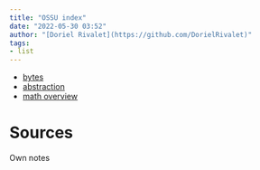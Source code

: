 ```yaml
---
title: "OSSU index"
date: "2022-05-30 03:52"
author: "[Doriel Rivalet](https://github.com/DorielRivalet)"
tags:
- list
---
```


- [bytes](notes/open-source-society-university/bytes.md)
- [abstraction](notes/open-source-society-university/abstraction.md)
- [math overview](notes/open-source-society-university/math-overview.md)

# Sources
Own notes

